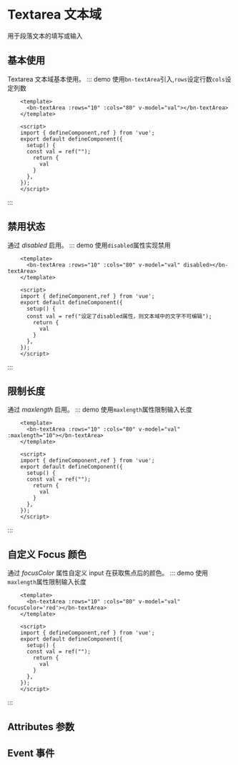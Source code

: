
# Textarea 文本域
用于段落文本的填写或输入

## 基本使用
Textarea 文本域基本使用。
::: demo 使用`bn-textArea`引入,`rows`设定行数`cols`设定列数
```vue
    <template>
      <bn-textArea :rows="10" :cols="80" v-model="val"></bn-textArea>
    </template>

    <script>
    import { defineComponent,ref } from 'vue';
    export default defineComponent({
      setup() {
      const val = ref("");      
        return {
          val
        }
      },
    });
    </script>
```
:::

## 禁用状态
通过 _disabled_ 启用。
::: demo 使用`disabled`属性实现禁用
```vue
    <template>
      <bn-textArea :rows="10" :cols="80" v-model="val" disabled></bn-textArea>
    </template>

    <script>
    import { defineComponent,ref } from 'vue';
    export default defineComponent({
      setup() {
      const val = ref("设定了disabled属性，则文本域中的文字不可编辑");      
        return {
          val
        }
      },
    });
    </script>
```
:::

## 限制长度
通过 _maxlength_ 启用。
::: demo 使用`maxlength`属性限制输入长度
```vue
    <template>
      <bn-textArea :rows="10" :cols="80" v-model="val" :maxlength="10"></bn-textArea>
    </template>

    <script>
    import { defineComponent,ref } from 'vue';
    export default defineComponent({
      setup() {
      const val = ref("");      
        return {
          val
        }
      },
    });
    </script>
```
:::
## 自定义 Focus 颜色
通过 _focusColor_ 属性自定义 input 在获取焦点后的颜色。
::: demo 使用`maxlength`属性限制输入长度
```vue
    <template>
      <bn-textArea :rows="10" :cols="80" v-model="val" focusColor='red'></bn-textArea>
    </template>

    <script>
    import { defineComponent,ref } from 'vue';
    export default defineComponent({
      setup() {
      const val = ref("");      
        return {
          val
        }
      },
    });
    </script>
```
:::
## Attributes 参数

## Event 事件
